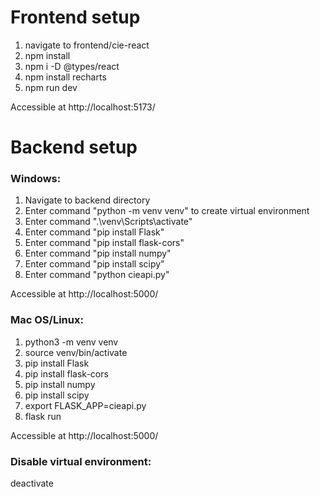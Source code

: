 # Frontend setup
1. navigate to frontend/cie-react
2. npm install
3. npm i -D @types/react
4. npm install recharts
5. npm run dev 

Accessible at http://localhost:5173/

# Backend setup
### Windows:
1. Navigate to backend directory
2. Enter command "python -m venv venv" to create virtual environment
3. Enter command ".\venv\Scripts\activate"
4. Enter command "pip install Flask"
5. Enter command "pip install flask-cors"
6. Enter command "pip install numpy"
7. Enter command "pip install scipy"
8. Enter command "python cieapi.py"

Accessible at http://localhost:5000/

### Mac OS/Linux:
1. python3 -m venv venv
2. source venv/bin/activate
3. pip install Flask
3. pip install flask-cors
4. pip install numpy
5. pip install scipy
6. export FLASK_APP=cieapi.py
7. flask run

Accessible at http://localhost:5000/

### Disable virtual environment:

deactivate
